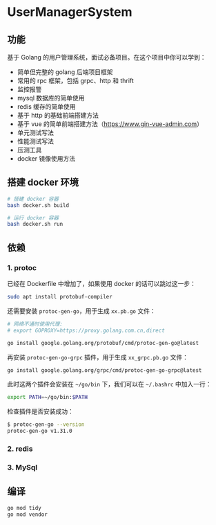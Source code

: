 # UserManagerSystem

## 功能

基于 Golang 的用户管理系统，面试必备项目。在这个项目中你可以学到：

* 简单但完整的 golang 后端项目框架
* 常用的 rpc 框架，包括 grpc、http 和 thrift
* 监控报警
* mysql 数据库的简单使用
* redis 缓存的简单使用
* 基于 http 的基础前端搭建方法
* 基于 vue 的简单前端搭建方法（<https://www.gin-vue-admin.com>）
* 单元测试写法
* 性能测试写法
* 压测工具
* docker 镜像使用方法

## 搭建 docker 环境

```bash
# 搭建 docker 容器
bash docker.sh build

# 运行 docker 容器
bash docker.sh run
```

## 依赖

### 1. protoc

已经在 Dockerfile 中增加了，如果使用 docker 的话可以跳过这一步：

```bash
sudo apt install protobuf-compiler
```

还需要安装 `protoc-gen-go`，用于生成 `xx.pb.go` 文件：

```bash
# 网络不通时使用代理:
# export GOPROXY=https://proxy.golang.com.cn,direct

go install google.golang.org/protobuf/cmd/protoc-gen-go@latest
```

再安装 `protoc-gen-go-grpc` 插件，用于生成 `xx_grpc.pb.go` 文件：

```bash
go install google.golang.org/grpc/cmd/protoc-gen-go-grpc@latest
```

此时这两个插件会安装在 `~/go/bin` 下，我们可以在 `~/.bashrc` 中加入一行：

```bash
export PATH=~/go/bin:$PATH
```

检查插件是否安装成功：

```bash
$ protoc-gen-go --version
protoc-gen-go v1.31.0
```

### 2. redis

### 3. MySql

## 编译

```bash
go mod tidy
go mod vendor

```
